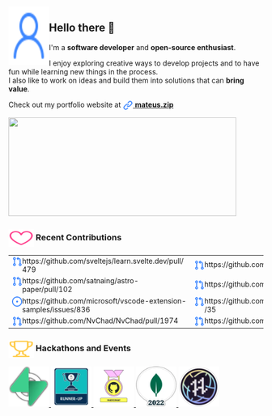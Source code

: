 <img width="80" height="115" align="left" src=".github/icons/person.svg" />

<h2>Hello there 👋</h2>

I'm a **software developer** and **open-source enthusiast**.

I enjoy exploring creative ways to develop projects and to have fun while learning new things in the process.<br>
I also like to work on ideas and build them into solutions that can **bring value**.

Check out my portfolio website at
<a href="https://mateus.zip">
<img width="20" height="20" align="center" src=".github/icons/link.svg" />
<strong>mateus.zip</strong>
</a>

<picture>
  <source
    srcset="https://github-readme-stats.vercel.app/api?username=mateusabelli&count_private=true&theme=github_dark_dimmed"
    media="(prefers-color-scheme: dark)"
  />
  <source
    srcset="https://github-readme-stats.vercel.app/api?username=mateusabelli&count_private=true"
    media="(prefers-color-scheme: light), (prefers-color-scheme: no-preference)"
  />
  <img width="450" height="195" src="https://github-readme-stats.vercel.app/api?username=mateusabelli&count_private=true" />
</picture>

<h3 align="left">
  <img width="50" height="35" align="center" src=".github/icons/heart.svg" />
  Recent Contributions
</h3>

<table width="100%">

<tr>
  <td>
    <img align="left" width="20px" height="20px" src=".github/icons/git-pull-request.svg" />
    https://github.com/sveltejs/learn.svelte.dev/pull/479
  </td>
  <td>
    <img align="left" width="20px" height="20px" src=".github/icons/git-pull-request.svg" />
    https://github.com/sveltejs/learn.svelte.dev/pull/478
  </td>
</tr>
<tr>
  <td>
    <img align="left" width="20px" height="20px" src=".github/icons/git-pull-request.svg" />
    https://github.com/satnaing/astro-paper/pull/102
  </td>
  <td>
    <img align="left" width="20px" height="20px" src=".github/icons/git-pull-request.svg" />
    https://github.com/webscopeio/screenshot/pull/60
  </td>
</tr>
<tr>
  <td>
    <img align="left" width="20px" height="20px" src=".github/icons/issue-opened.svg" />
    https://github.com/microsoft/vscode-extension-samples/issues/836
  </td>
  <td>
    <img align="left" width="20px" height="20px" src=".github/icons/git-pull-request.svg" />
    https://github.com/laravel/bootcamp.laravel.com/pull/35
  </td>
</tr>
<tr>
  <td>
    <img align="left" width="20px" height="20px" src=".github/icons/git-pull-request.svg" />
    https://github.com/NvChad/NvChad/pull/1974
  </td>
  <td>
    <img align="left" width="20px" height="20px" src=".github/icons/git-pull-request.svg" />
    https://github.com/diego3g/faladev/pull/27
  </td>
</tr>

</table>

<h3 align="left">
  <img width="50" height="35" align="center" src=".github/icons/trophy.svg" />
  Hackathons and Events
</h3>

<a href="https://www.madewithsupabase.com/hackathons/launch-week-8">
  <img width="80px" height="80px" src=".github/images/supabase-launch-week-8-hackathon.webp" />
</a>
<a href="https://dev.to/mateusabelli/prompteer-ai-prompts-engaging-comments-3h7o">
  <img width="80px" height="80px" src=".github/images/refine-dev-hackathon.webp" />
</a>
<a href="https://dev.to/mateusabelli/introducing-pull-request-tracker-a-github-action-3ijh">
  <img width="80px" height="80px" src=".github/images/github-dev-hackathon.webp" />
</a>
<a href="https://dev.to/mateusabelli/omedev-talk-to-developers-mongodb-atlas-hackathon-2022-on-dev-3n9k">
  <img width="80px" height="80px" src=".github/images/mongo-dev-hackathon.webp" />
</a>
<a href="https://hacktoberfest.com/">
  <img width="80px" height="80px" src=".github/images/hacktoberfest-2022-badge.webp" />
</a>

